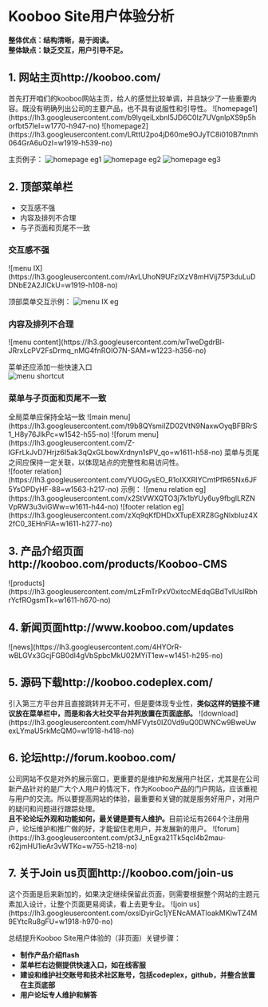<h1>Kooboo Site用户体验分析</h1>

<strong>整体优点：结构清晰，易于阅读。<br/>
整体缺点：缺乏交互，用户引导不足。</strong>

<h2>1. 网站主页http://kooboo.com/</h2>
首先打开咱们的kooboo网站主页，给人的感觉比较单调，并且缺少了一些重要内容。既没有明确列出公司的主要产品，也不具有说服性和引导性。
![homepage1](https://lh3.googleusercontent.com/b9lyqeiLxbnI5JD6C0lz7UVgnlpXS9p5horfbt57leI=w1770-h947-no)
![homepage2](https://lh3.googleusercontent.com/LRttU2po4jD60me9OJyTC8i010B7tnmh064GrA6uOzI=w1919-h539-no)  

主页例子：
![homepage eg1](https://lh3.googleusercontent.com/7nosk1P6SzpMFPhGqzu4N-fXa2LLGKDz6zsGxeRZOMA=w1919-h938-no)
![homepage eg2](https://lh3.googleusercontent.com/G_mA7oZleNnoY0G3jk_x_v45Fha35KeE2mXFqBwnzp4=w1919-h912-no)
![homepage eg3](https://lh3.googleusercontent.com/3DY-PmgmUgkMcPsh9Ky4ghLKA301-I_CHg2APozF0h8=w1919-h570-no)

<h2>2. 顶部菜单栏</h2>
<ul>
<li>交互感不强</li>
<li>内容及排列不合理</li>
<li>与子页面和页尾不一致</li>
</ul>

<h3>交互感不强</h3>
![menu IX](https://lh3.googleusercontent.com/rAvLUhoN9UFzIXzV8mHVij75P3duLuDDNbE2A2JICkU=w1919-h108-no)

顶部菜单交互示例：
![menu IX eg](https://lh3.googleusercontent.com/9jUCtISoW7FBInc2HIG5HcjawjuO6EF0petu3J9g61A=w1920-h378-no)

<h3>内容及排列不合理</h3>
![menu content](https://lh3.googleusercontent.com/wTweDgdrBl-JRrxLcPV2FsDrmq_nMG4fnROIO7N-SAM=w1223-h356-no)

菜单还应添加一些快速入口<br/>
![menu shortcut](https://lh3.googleusercontent.com/HNM7bRyQ2LyF3hWukzKFBW8-uZwCxI4jtQK3S1fAhmE=w660-h223-no)

<h3>菜单与子页面和页尾不一致</h3>
全局菜单应保持全站一致
![main menu](https://lh3.googleusercontent.com/t9b8QYsmiIZD02VtN9NaxwOyqBFBRrS1_H8y76JlkPc=w1542-h55-no)
![forum menu](https://lh3.googleusercontent.com/Z-lGFrLkJvD7Hrjz6I5ak3qQxGLbowXrdnyn1sPV_qo=w1611-h58-no)
菜单与页尾之间应保持一定关联，以体现站点的完整性和易访问性。<br/>
![footer relation](https://lh3.googleusercontent.com/YUOGysEO_R1oIXXRIYCmtPfR65Nx6JF5YsOPDyHF-88=w1563-h217-no)
示例：
![menu relation eg](https://lh3.googleusercontent.com/x2StVWXQTO3j7k1bYUy6uy9fbglLRZNVpRW3u3viGWw=w1611-h44-no)
![footer relation eg](https://lh3.googleusercontent.com/zXq9qKfDHDxXTupEXRZ8GgNlxbluz4X2fC0_3EHnFlA=w1611-h277-no)

<h2>3. 产品介绍页面http://kooboo.com/products/Kooboo-CMS</h2>
![products](https://lh3.googleusercontent.com/mLzFmTrPxV0xitccMEdqGBdTvIUslRbhrYcfROgsmTk=w1611-h670-no)  
 
<h2>4. 新闻页面http://www.kooboo.com/updates</h2>
![news](https://lh3.googleusercontent.com/4HYOrR-wBLGVx3GcjFGB0dI4gVbSpbcMkU02MYiT1ew=w1451-h295-no) 

<h2>5. 源码下载http://kooboo.codeplex.com/<br/></h2>
引入第三方平台并且直接跳转并无不可，但是要体现专业性，<strong>类似这样的链接不建议放在菜单栏中，而是和各大社交平台并列放置在页面底部。</strong>
![download](https://lh3.googleusercontent.com/hMFVyts0IZ0Vd9uQ0DWNCw9BweUwexLYmaU5rkMcQM0=w1918-h418-no)

<h2>6. 论坛http://forum.kooboo.com/</h2>
公司网站不仅是对外的展示窗口，更重要的是维护和发展用户社区，尤其是在公司新产品针对的是广大个人用户的情况下，作为Kooboo产品的门户网站，应该重视与用户的交流。所以要提高网站的体验，最重要和关键的就是服务好用户，对用户的疑问和问题进行跟踪处理。<br/>
<strong>且不论论坛外观和功能如何，最关键是要有人维护。</strong>目前论坛有2664个注册用户，论坛维护和推广做的好，才能留住老用户，并发展新的用户。
![forum](https://lh3.googleusercontent.com/pt3J_nEgxa21Tk5qcI4b2mau-r62jmHU1ieAr3vWTKo=w755-h218-no)

<h2>7. 关于Join us页面http://kooboo.com/join-us</h2>
这个页面是后来新加的，如果决定继续保留此页面，则需要根据整个网站的主题元素加入设计，让整个页面更易阅读，看上去更专业。
![join us](https://lh3.googleusercontent.com/oxsIDyirGc1jYENcAMATloakMKIwTZ4M9EYtcRu8gFU=w1918-h970-no)

总结提升Kooboo Site用户体验的（非页面）关键步骤：
<ul><strong>
<li>制作产品介绍flash</li>
<li>菜单栏右边侧提供快速入口，如在线客服</li>
<li>建设和维护社交账号和技术社区账号，包括codeplex，github，并整合放置在主页底部</li>
<li>用户论坛专人维护和解答</li>
</strong></ul>
